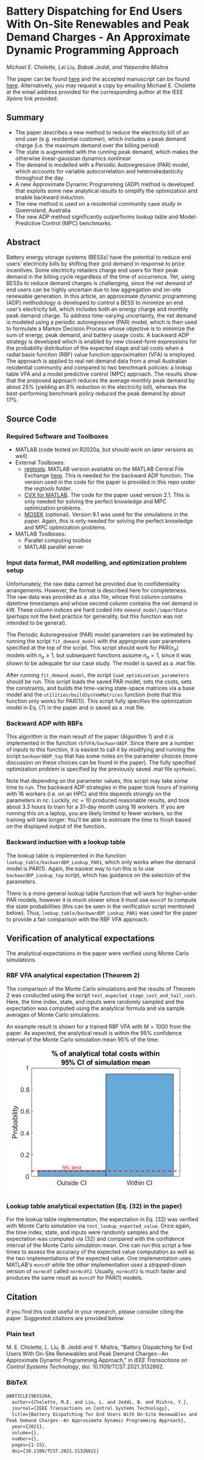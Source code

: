 # Battery Dispatching for End Users With On-Site Renewables and Peak Demand Charges - An Approximate Dynamic Programming Approach
*Michael E. Cholette, Lei Liu, Babak Jeddi, and Yateendra Mishra*

The paper can be found [here](https://ieeexplore.ieee.org/abstract/document/9655264) and the accepted manuscript can be found [here](https://eprints.qut.edu.au/227233/). Alternatively, you may request a copy by emailing Michael E. Cholette at the email address provided for the corresponding author at the IEEE *Xplore* link provided.

## Summary
- The paper describes a new method to reduce the electricity bill of an end user (e.g. residential customer), which includes a peak demand charge (i.e. the maximum demand over the billing period)
- The state is augmented with the running peak demand, which makes the otherwise linear-gaussian dynamics nonlinear
- The demand is modelled with a Periodic Autoregressive (PAR) model, which accounts for variable autocorrelation and heteroskedasticity throughout the day.
- A new Approximate Dynamic Programming (ADP) method is developed that exploits some new analytical results to simplify the optimization and enable backward induction.
- The new method is used on a residential community case study in Queensland, Australia
- The new ADP method significantly outperforms lookup table and Model-Predictive Control (MPC) benchmarks. 

## Abstract
Battery energy storage systems (BESSs) have the potential to reduce end users’ electricity bills by shifting their grid demand in response to price incentives. Some electricity retailers charge end users for their peak demand in the billing cycle regardless of the time of occurrence. Yet, using BESSs to reduce demand charges is challenging, since the net demand of end users can be highly uncertain due to low aggregation and on-site renewable generation. In this article, an approximate dynamic programming (ADP) methodology is developed to control a BESS to minimize an end user’s electricity bill, which includes both an energy charge and monthly peak demand charge. To address time-varying uncertainty, the net demand is modeled using a periodic autoregressive (PAR) model, which is then used to formulate a Markov Decision Process whose objective is to minimize the sum of energy, peak demand, and battery usage costs. A backward ADP strategy is developed which is enabled by new closed-form expressions for the probability distribution of the expected stage and tail costs when a radial basis function (RBF) value function approximation (VFA) is employed. The approach is applied to real net demand data from a small Australian residential community and compared to two benchmark policies: a lookup table VFA and a model predictive control (MPC) approach. The results show that the proposed approach reduces the average monthly peak demand by about 25% (yielding an 8% reduction in the electricity bill), whereas the best-performing benchmark policy reduced the peak demand by about 17%.

## Source Code 
### Required Software and Toolboxes 
- MATLAB (code tested on R2020a, but should work on later versions as well)
- External Toolboxes: 
  - [regtools](http://www2.compute.dtu.dk/~pcha/Regutools/). MATLAB version available on the MATLAB Central File Exchange [here](https://www.mathworks.com/matlabcentral/fileexchange/52-regtools). This is needed for the backward ADP function. The version used in the code for the paper is provided in this repo under the *regtools* folder.
  - [CVX for MATLAB](http://cvxr.com/cvx/). The code for the paper used version 2.1. This is only needed for solving the perfect knowledge and MPC optimization problems.
  - [MOSEK](https://www.mosek.com/downloads/) (optional). Version 9.1 was used for the simulations in the paper. Again, this is only needed for solving the perfect knowledge and MPC optimization problems.
- MATLAB Toolboxes:
  - Parallel computing toolbox
  - MATLAB parallel server 

### Input data format, PAR modelling, and optimization problem setup
Unfortunately, the raw data cannot be provided due to confidentiality arrangements. However, the format is described here for completeness. The raw data was provided as a .xlsx file, whose first column contains datetime timestamps and whose second column contains the net demand in kW. These column indices are hard coded into `demand_model/importData` (perhaps not the best practice for generality, but this function was not intended to be general).

The Periodic Autoregressive (PAR) model parameters can be estimated by running the script `fit_demand_model` with the appropriate user parameters specified at the top of the script. This script should work for PAR($n_a$) models with $n_a\geq 1$, but subsequent functions assume $n_a=1$, since it was shown to be adequate for our case study. The model is saved as a .mat file. 

After running `fit_demand_model`, the script `load_optimization_parameters` should be run. This script loads the saved PAR model, sets the costs, sets the constraints, and builds the time-varing state-space matrices via a base model and the `utilities/buildSystemMatrices` function (note that this function only works for PAR(1)). This script fully specifies the optimization model in Eq. (7) in the paper and is saved as a .mat file. 

### Backward ADP with RBFs
This algorithm is the main result of the paper (Algorithm 1) and it is implemented in the function `rbfVFA/backwardADP`. Since there are a number of inputs to this function, it is easiest to call it by modifying and running the script `backwardADP_top` that has some notes on the parameter choices (more discussion on these choices can be found in the paper). The fully specified optimization problem is specified by the previously saved .mat file `optModel`.

Note that depending on the parameter values, this script may take some time to run. The backward ADP strategies in the paper took hours of training with 16 workers (i.e. on an HPC) and this depends strongly on the parameters in $nc$. Luckily, $nc=10$ produced reasonable results, and took about 3.3 hours to train for a 31-day month using 16 workers. If you are running this on a laptop, you are likely limited to fewer workers, so the training will take longer. You'll be able to estimate the time to finish based on the displayed output of the function.   

### Backward induction with a lookup table
The lookup table is implemented in the function `lookup_table/backwardDP_Lookup_PAR1`, which only works when the demand model is PAR(1). Again, the easiest way to run this is to use `backwardDP_Lookup_top` script, which has guidance on the selection of the parameters. 

There is a more general lookup table function that will work for higher-order PAR models, however it is much slower since it must use `mvncdf` to compute the state probabilities (this can be seen in the verification script mentioned below). Thus, `lookup_table/backwardDP_Lookup_PAR1` was used for the paper to provide a fair comparison with the RBF VFA approach.

## Verification of analytical expectations
The analytical expectations in the paper were verified using Monte Carlo simulations. 
### RBF VFA analytical expectation (Theorem 2)
The comparison of the Monte Carlo simulations and the results of Theorem 2 was conducted using the script `test_expected_stage_cost_and_tail_cost`. Here, the time index, state, and inputs were randomly sampled and the expectation was computed using the analytical formula and via sample averages of Monte Carlo simulations. 

An example result is shown for a trained RBF VFA with $M=1000$ from the paper. As expected, the analytical result is within the 95% confidence interval of the Monte Carlo simulation mean 95% of the time. 

![Verification of Theorem 2 Formula](figures/verification_of_rbfvfa_m_1000.png)

### Lookup table analytical expectation (Eq. (32) in the paper)
For the lookup table implementation, the expectation in Eq. (32) was verified with Monte Carlo simulation via `test_lookup_expected_value`. Once again, the time index, state, and inputs were randomly samples and the expectation was computed via (32) and compared with the confidence interval of the Monte Carlo simulation mean. One can run this script a few times to assess the accuracy of the expected value computation as well as the two implementations of the expected value. One implementation uses MATLAB's `mvncdf` while the other implementation uses a stripped-down version of `normcdf` called `normcdf2`. Usually, `normcdf2` is much faster and produces the same result as `mvncdf` for PAR(1) models. 

## Citation
If you find this code useful in your research, please consider citing the paper. Suggested citations are provided below.

### Plain text
  M. E. Cholette, L. Liu, B. Jeddi and Y. Mishra, "Battery Dispatching for End Users With On-Site Renewables and Peak Demand Charges--An Approximate Dynamic Programming Approach," in *IEEE Transactions on Control Systems Technology*, doi: 10.1109/TCST.2021.3132662.

### BibTeX
  ~~~
  @ARTICLE{9655264,
    author={Cholette, M.E. and Liu, L. and Jeddi, B. and Mishra, Y.},
    journal={IEEE Transactions on Control Systems Technology}, 
    title={Battery Dispatching for End Users With On-Site Renewables and Peak Demand Charges--An Approximate Dynamic Programming Approach}, 
    year={2021},
    volume={},
    number={},
    pages={1-15},
    doi={10.1109/TCST.2021.3132662}}
  ~~~

